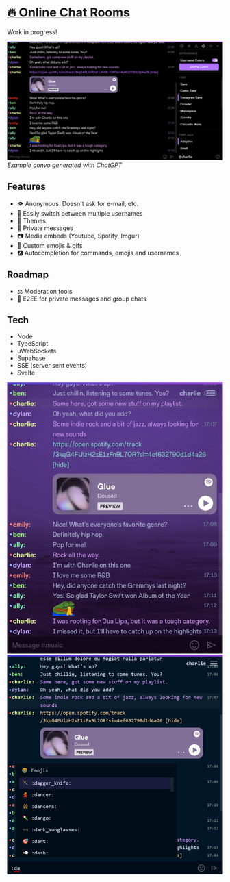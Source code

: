 # [🔥 Online Chat Rooms](https://natter.top)

Work in progress! 

![1](/screenshots/0.png)
_Example convo generated with ChatGPT_

## Features

- 👁 Anonymous. Doesn't ask for e-mail, etc.
- 👥 Easily switch between multiple usernames
- 🎨 Themes
- 💌 Private messages
- 📷 Media embeds (Youtube, Spotify, Imgur)
- 🐸 Custom emojis & gifs
- 🅰 Autocompletion for commands, emojis and usernames

## Roadmap

- ⚖ Moderation tools
- 🔐 E2EE for private messages and group chats

## Tech

- Node
- TypeScript 
- uWebSockets
- Supabase
- SSE (server sent events)
- Svelte

![2](/screenshots/1.png)
![3](/screenshots/2.png)
